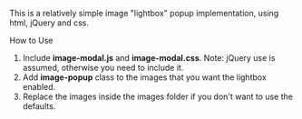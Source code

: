This is a relatively simple image "lightbox" popup implementation, using html, jQuery and css.

How to Use
1. Include <b>image-modal.js</b> and <b>image-modal.css</b>. Note: jQuery use is assumed, otherwise you need to include it.
2. Add <b>image-popup</b> class to the images that you want the lightbox enabled.
3. Replace the images inside the images folder if you don't want to use the defaults.

